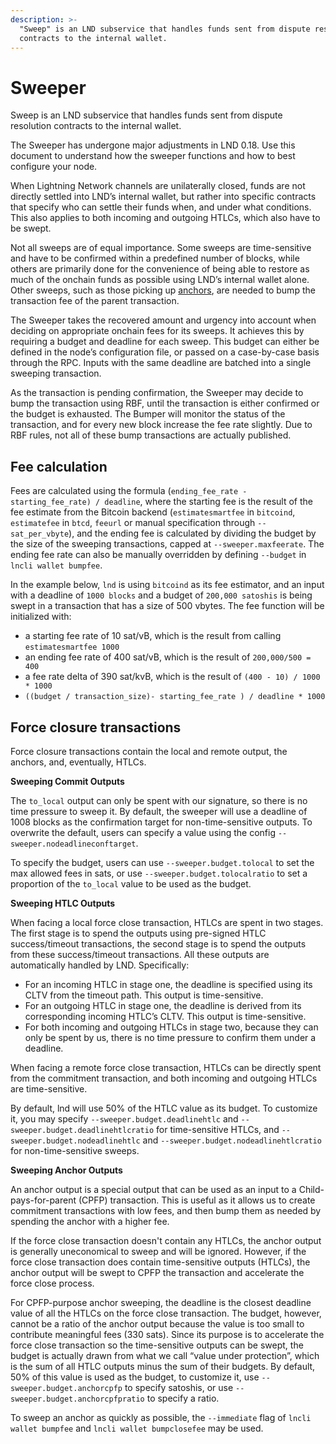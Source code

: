 ```yaml
---
description: >-
  "Sweep" is an LND subservice that handles funds sent from dispute resolution
  contracts to the internal wallet.
---
```


# Sweeper

Sweep is an LND subservice that handles funds sent from dispute resolution contracts to the internal wallet.

The Sweeper has undergone major adjustments in LND 0.18. Use this document to understand how the sweeper functions and how to best configure your node.

When Lightning Network channels are unilaterally closed, funds are not directly settled into LND’s internal wallet, but rather into specific contracts that specify who can settle their funds when, and under what conditions. This also applies to both incoming and outgoing HTLCs, which also have to be swept.

Not all sweeps are of equal importance. Some sweeps are time-sensitive and have to be confirmed within a predefined number of blocks, while others are primarily done for the convenience of being able to restore as much of the onchain funds as possible using LND’s internal wallet alone. Other sweeps, such as those picking up [anchors](https://docs.lightning.engineering/the-lightning-network/taproot-assets/glossary#docs-internal-guid-85ae5d8e-7fff-f351-537f-243d2bc233ca), are needed to bump the transaction fee of the parent transaction.

The Sweeper takes the recovered amount and urgency into account when deciding on appropriate onchain fees for its sweeps. It achieves this by requiring a budget and deadline for each sweep. This budget can either be defined in the node’s configuration file, or passed on a case-by-case basis through the RPC. Inputs with the same deadline are batched into a single sweeping transaction.

As the transaction is pending confirmation, the Sweeper may decide to bump the transaction using RBF, until the transaction is either confirmed or the budget is exhausted. The Bumper will monitor the status of the transaction, and for every new block increase the fee rate slightly. Due to RBF rules, not all of these bump transactions are actually published.

## Fee calculation <a href="#docs-internal-guid-8bb56e57-7fff-76e2-85d5-d3e537c4f876" id="docs-internal-guid-8bb56e57-7fff-76e2-85d5-d3e537c4f876"></a>

Fees are calculated using the formula  (`ending_fee_rate - starting_fee_rate) / deadline`, where the starting fee is the result of the fee estimate from the Bitcoin backend (`estimatesmartfee` in `bitcoind`, `estimatefee` in `btcd`, `feeurl` or manual specification through `--sat_per_vbyte`), and the ending fee is calculated by dividing the budget by the size of the sweeping transactions, capped at `--sweeper.maxfeerate`. The ending fee rate can also be manually overridden by defining `--budget` in `lncli wallet bumpfee`.

In the example below, `lnd` is using `bitcoind` as its fee estimator, and an input with a deadline of `1000 blocks` and a budget of `200,000 satoshis` is being swept in a transaction that has a size of 500 vbytes. The fee function will be initialized with:

* a starting fee rate of 10 sat/vB, which is the result from calling `estimatesmartfee 1000`
* an ending fee rate of 400 sat/vB, which is the result of `200,000/500 = 400`
* a fee rate delta of 390 sat/kvB, which is the result of `(400 - 10) / 1000 * 1000`
* `((budget / transaction_size)- starting_fee_rate ) / deadline * 1000`

## Force closure transactions <a href="#docs-internal-guid-820be7f3-7fff-4168-7f1a-05cc7de8d03a" id="docs-internal-guid-820be7f3-7fff-4168-7f1a-05cc7de8d03a"></a>

Force closure transactions contain the local and remote output, the anchors, and, eventually, HTLCs.

**Sweeping Commit Outputs**

The `to_local` output can only be spent with our signature, so there is no time pressure to sweep it. By default, the sweeper will use a deadline of 1008 blocks as the confirmation target for non-time-sensitive outputs. To overwrite the default, users can specify a value using the config `--sweeper.nodeadlineconftarget`.

To specify the budget, users can use `--sweeper.budget.tolocal` to set the max allowed fees in sats, or use `--sweeper.budget.tolocalratio` to set a proportion of the `to_local` value to be used as the budget.

**Sweeping HTLC Outputs**

When facing a local force close transaction, HTLCs are spent in two stages. The first stage is to spend the outputs using pre-signed HTLC success/timeout transactions, the second stage is to spend the outputs from these success/timeout transactions. All these outputs are automatically handled by LND. Specifically:

* For an incoming HTLC in stage one, the deadline is specified using its CLTV from the timeout path. This output is time-sensitive.
* For an outgoing HTLC in stage one, the deadline is derived from its corresponding incoming HTLC’s CLTV. This output is time-sensitive.
* For both incoming and outgoing HTLCs in stage two, because they can only be spent by us, there is no time pressure to confirm them under a deadline.

When facing a remote force close transaction, HTLCs can be directly spent from the commitment transaction, and both incoming and outgoing HTLCs are time-sensitive.

By default, lnd will use 50% of the HTLC value as its budget. To customize it, you may specify `--sweeper.budget.deadlinehtlc` and `--sweeper.budget.deadlinehtlcratio` for time-sensitive HTLCs, and `--sweeper.budget.nodeadlinehtlc` and `--sweeper.budget.nodeadlinehtlcratio` for non-time-sensitive sweeps.

**Sweeping Anchor Outputs**

An anchor output is a special output that can be used as an input to a Child-pays-for-parent (CPFP) transaction. This is useful as it allows us to create commitment transactions with low fees, and then bump them as needed by spending the anchor with a higher fee.

If the force close transaction doesn't contain any HTLCs, the anchor output is generally uneconomical to sweep and will be ignored. However, if the force close transaction does contain time-sensitive outputs (HTLCs), the anchor output will be swept to CPFP the transaction and accelerate the force close process.

For CPFP-purpose anchor sweeping, the deadline is the closest deadline value of all the HTLCs on the force close transaction. The budget, however, cannot be a ratio of the anchor output because the value is too small to contribute meaningful fees (330 sats). Since its purpose is to accelerate the force close transaction so the time-sensitive outputs can be swept, the budget is actually drawn from what we call “value under protection”, which is the sum of all HTLC outputs minus the sum of their budgets. By default, 50% of this value is used as the budget, to customize it, use `--sweeper.budget.anchorcpfp` to specify satoshis, or use `--sweeper.budget.anchorcpfpratio` to specify a ratio.

To sweep an anchor as quickly as possible, the `--immediate` flag of `lncli wallet bumpfee` and `lncli wallet bumpclosefee` may be used.
